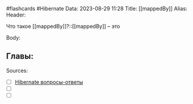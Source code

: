 #flashcards #Hibernate 
Data: 2023-08-29 11:28
Title: [[mappedBy]]
Alias:
Header:

Что такое [[mappedBy]]?::[[mappedBy]] – это 
<!--SR:!2023-11-03,10,750-->


Body:





Главы:
-


Sources:
- [ ] [Hibernate вопросы-ответы](https://docs.google.com/document/d/104EUUT-gv7xSalJlJu0DInzlyCVFjC5Sz2gcDoVtfyE/edit)
- [ ] []()
- [ ] []()

